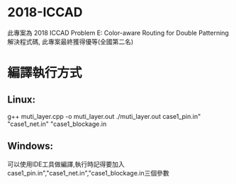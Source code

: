# 2018-ICCAD
此專案為 2018 ICCAD Problem E: Color-aware Routing for Double Patterning解決程式碼, 此專案最終獲得優等(全國第二名)

# 編譯執行方式
## Linux:
g++ muti_layer.cpp -o muti_layer.out
./muti_layer.out case1_pin.in" "case1_net.in" "case1_blockage.in

## Windows:
可以使用IDE工具做編譯,執行時記得要加入case1_pin.in","case1_net.in","case1_blockage.in三個參數


